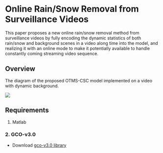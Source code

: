 # Online Rain/Snow Removal from Surveillance Videos

This paper proposes a new online rain/snow removal method from surveillance videos by fully encoding the dynamic statistics of both rain/snow and background scenes in a video along time into the model, and realizing it with an online mode to make it potentially available to handle constantly coming streaming video sequence. 

## Overview
The diagram of the proposed OTMS-CSC model implemented on a video with dynamic background. 

![](https://github.com/MinghanLi/OTMSCSC_matlab_2020/tree/master/figures/1_dynamic.png)

## Requirements 
1. Matlab
### 2. GCO-v3.0
* Download [gco-v3.0 library](https://vision.cs.uwaterloo.ca/code/)
 
